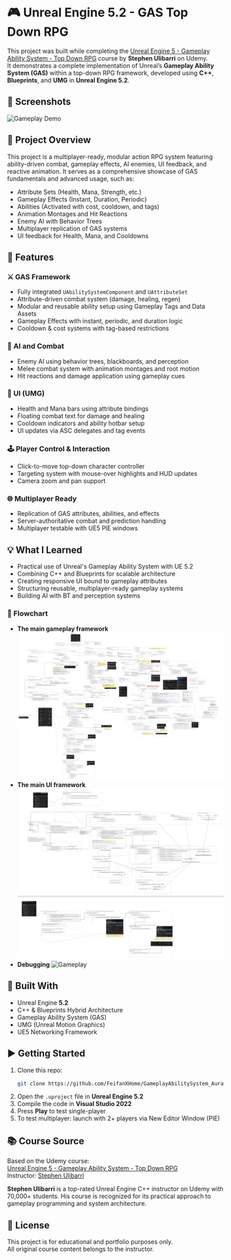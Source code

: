 
# 🎮 Unreal Engine 5.2 - GAS Top Down RPG

This project was built while completing the [Unreal Engine 5 - Gameplay Ability System - Top Down RPG](https://www.udemy.com/course/unreal-engine-5-gas-top-down-rpg/) course by **Stephen Ulibarri** on Udemy.  
It demonstrates a complete implementation of Unreal’s **Gameplay Ability System (GAS)** within a top-down RPG framework, developed using **C++**, **Blueprints**, and **UMG** in **Unreal Engine 5.2**.

## 📸 Screenshots

![Gameplay Demo](Docs/Assets/Aura_Demo_fast.gif)

## 🚀 Project Overview

This project is a multiplayer-ready, modular action RPG system featuring ability-driven combat, gameplay effects, AI enemies, UI feedback, and reactive animation. It serves as a comprehensive showcase of GAS fundamentals and advanced usage, such as:

- Attribute Sets (Health, Mana, Strength, etc.)
- Gameplay Effects (Instant, Duration, Periodic)
- Abilities (Activated with cost, cooldown, and tags)
- Animation Montages and Hit Reactions
- Enemy AI with Behavior Trees
- Multiplayer replication of GAS systems
- UI feedback for Health, Mana, and Cooldowns

## 🔧 Features

### ⚔️ GAS Framework
- Fully integrated `UAbilitySystemComponent` and `UAttributeSet`
- Attribute-driven combat system (damage, healing, regen)
- Modular and reusable ability setup using Gameplay Tags and Data Assets
- Gameplay Effects with instant, periodic, and duration logic
- Cooldown & cost systems with tag-based restrictions

### 🧠 AI and Combat
- Enemy AI using behavior trees, blackboards, and perception
- Melee combat system with animation montages and root motion
- Hit reactions and damage application using gameplay cues

### 🧩 UI (UMG)
- Health and Mana bars using attribute bindings
- Floating combat text for damage and healing
- Cooldown indicators and ability hotbar setup
- UI updates via ASC delegates and tag events

### 🕹️ Player Control & Interaction
- Click-to-move top-down character controller
- Targeting system with mouse-over highlights and HUD updates
- Camera zoom and pan support

### 🌐 Multiplayer Ready
- Replication of GAS attributes, abilities, and effects
- Server-authoritative combat and prediction handling
- Multiplayer testable with UE5 PIE windows


## 💡 What I Learned

- Practical use of Unreal's Gameplay Ability System with UE 5.2
- Combining C++ and Blueprints for scalable architecture
- Creating responsive UI bound to gameplay attributes
- Structuring reusable, multiplayer-ready gameplay systems
- Building AI with BT and perception systems

### 🧭 Flowchart
- **The main gameplay framework**
![Gameplay](Docs/Flowchart/UE_Aura_Gameplay.png)
- **The main UI framework**
![Gameplay](Docs/Flowchart/UE_Aura_UI.png)
- **Debugging**
![Gameplay](Docs/Flowchart/UE_Aura_Debug.png)

## 🔨 Built With

- Unreal Engine **5.2**
- C++ & Blueprints Hybrid Architecture
- Gameplay Ability System (GAS)
- UMG (Unreal Motion Graphics)
- UE5 Networking Framework

## ▶️ Getting Started

1. Clone this repo:
   ```bash
   git clone https://github.com/FeifanXHome/GameplayAbilitySystem_Aura.git
   ```
2. Open the `.uproject` file in **Unreal Engine 5.2**
3. Compile the code in **Visual Studio 2022**
4. Press **Play** to test single-player
5. To test multiplayer: launch with 2+ players via New Editor Window (PIE)

## 📚 Course Source

Based on the Udemy course:  
[Unreal Engine 5 - Gameplay Ability System - Top Down RPG](https://www.udemy.com/course/unreal-engine-5-gas-top-down-rpg/)  
Instructor: [Stephen Ulibarri](https://www.udemy.com/user/stephen-ulibarri-3/)

**Stephen Ulibarri** is a top-rated Unreal Engine C++ instructor on Udemy with 70,000+ students. His course is recognized for its practical approach to gameplay programming and system architecture.

## 📜 License

This project is for educational and portfolio purposes only.  
All original course content belongs to the instructor.
